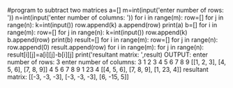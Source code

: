 #program to subtract two matrices
a=[]
m=int(input('enter number of rows: '))
n=int(input('enter number of columns: '))
for i in range(m):
    row=[]
    for j in range(n):
        k=int(input())
        row.append(k)
    a.append(row)
print(a)
b=[]
for i in range(m):
    row=[]
    for j in range(n):
        k=int(input())
        row.append(k)
    b.append(row)
print(b)
result=[]
for i in range(m):
    row=[]
    for j in range(n):
        row.append(0)
    result.append(row)
for i in range(m):
    for j in range(n):
        result[i][j]=a[i][j]-b[i][j]
print('resultant matrix: ',result)
OUTPUT: enter number of rows: 3
enter number of columns: 3
1
2
3
4
5
6
7
8
9
[[1, 2, 3], [4, 5, 6], [7, 8, 9]]
4
5
6
7
8
9
1
23
4
[[4, 5, 6], [7, 8, 9], [1, 23, 4]]
resultant matrix:  [[-3, -3, -3], [-3, -3, -3], [6, -15, 5]]
